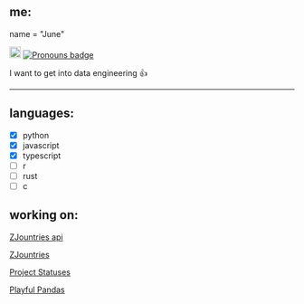 ## me:
name = "June"
  
<a href='https://en.pronouns.page/@zilezia'><img src="https://en.pronouns.page/logo/logo-primary.svg" alt="Pronouns logo" title='pronouns' height="20"></a> [![Pronouns badge](https://img.shields.io/badge/she/it-c71585?style=plastic)](https://en.pronouns.page/@zilezia)

I want to get into data engineering 👍

---

## languages:
- [X] python
- [X] javascript
- [X] typescript
- [ ] r
- [ ] rust
- [ ] c

## working on: 
[ZJountries api](https://github.com/Zilezia/ZJountries-api)

[ZJountries](https://github.com/Zilezia/ZJountries)

[Project Statuses](https://github.com/Zilezia/zilezia-vercel-app)

[Playful Pandas](https://github.com/Zilezia/playful_pandas)

<!-- [lain svg's](https://github.com/Zilezia/lain-svg) <!-- unnecessary to be announced its a more personal thing :/ -->

[//]: # (funny comment test)
